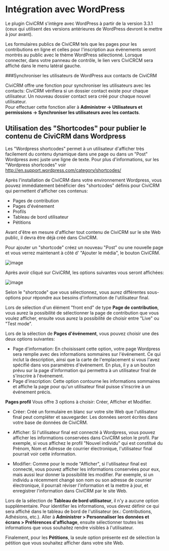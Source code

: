 Intégration avec WordPress
==========================

Le plugin CiviCRM s'intègre avec WordPress à partir de la version 3.3.1 (ceux qui utilisent des versions antérieures de WordPress devront le mettre à jour avant).

Les formulaires publics de CiviCRM tels que les pages pour les contributions en ligne et celles pour l'inscription aux événements seront montrés au public avec le thème WordPress sélectionné.
Lorsque connecter, dans votre panneau de contrôle, le lien vers CiviCRCM sera affiché dans le menu latéral gauche.

###Synchroniser les utilisateurs de WordPress aux contacts de CiviCRM

CiviCRM offre une fonction pour synchroniser les utilisateurs avec les contacts: CiviCRM vérifiera si un dossier contact existe pour chaque utilisateur. Un nouveau dossier contact sera créé pour chaque nouvel utilisateur.  
Pour effectuer cette fonction aller à **Administrer -> Utilisateurs et permissions ->  Synchroniser les utilisateurs avec les contacts**.

Utilisation des "Shortcodes" pour publier le contenu de CiviCRM dans Wordpress
------------------------------------------------------------------------------

Les "Wordpress shortcodes" permet à un utilisateur d'afficher très facilement du contenu dynamique dans une page ou dans un "Post" Wordpress avec juste une ligne de texte. Pour plus d'informations, sur les "Wordpress shortcodes" voir http://en.support.wordpress.com/category/shortcodes/ 

Après l'installation de CiviCRM dans votre environnement Wordpress, vous pouvez immédiatement bénéficier des "shortcodes" définis pour CiviCRM qui permettent d'afficher ces contenus:

- Pages de contribution
- Pages d'événement
- Profils
- Tableau de bord utilisateur
- Pétitions

Avant d'être en mesure d'afficher tout contenu de CiviCRM sur le site Web public, il devra être déjà créé dans CiviCRM.

Pour ajouter un "shortcode" créez un nouveau "Post" ou une nouvelle page et vous verrez maintenant à côté d' "Ajouter le média", le bouton CiviCRM.

![image](/img/z_sprint14_shortcode%20insert.png) 

Après avoir cliqué sur CiviCRM, les options suivantes vous seront affichées:

![image](/img/z_sprint14_Wordpress_shortcode.png) 

Selon le "shortcode" que vous sélectionnez, vous aurez différentes sous-options pour répondre aux besoins d'information de l'utilisateur final.

Lors de sélection d'un élément "front end" de type **Page de contribution**, vous aurez la possibilité de sélectionner la page de contribution que vous voulez afficher, ensuite vous aurez la possibilité de choisir entre "Live" ou "Test mode".

Lors de la sélection de **Pages d'événement**, vous pouvez choisir une des deux options suivantes:

- Page d'information: En choisissant cette option, votre page Wordpress sera remplie avec des informations sommaires sur l'événement. Ce qui inclut la description, ainsi que la carte de l'emplacement si vous l'avez spécifié dans vos paramètres d'événement. En plus, il y a un bouton prévu sur la page d'information qui permettra à un utilisateur final de s'inscrire à l'événement.
- Page d'inscription: Cette option contourne les informations sommaires et affiche la page pour qu'un utilisateur final puisse s'inscrire à un événement précis.
    
**Pages profil**  Vous offre 3 options à choisir: Créer, Afficher et Modifier.

- Créer: Créé un formulaire en blanc sur votre site Web que l'utilisateur final peut compléter et sauvegarder. Les données seront écrites dans votre base de données de CiviCRM.

- Afficher: Si l'utilisateur final est connecté à Wordpress, vous pouvez afficher les informations conservées dans CiviCRM selon le profil. Par exemple, si vous affichez le profil "Nouvel individu" qui est constitué du Prénom, Nom et Adresse de courrier électronique, l'utilisateur final pourrait voir cette information.

- Modifier: Comme pour le mode "Afficher", si l'utilisateur final est connecté, vous pouvez afficher les informations conservées pour eux, mais aussi leur donner la possibilité les modifier. Par exemple, si un individu a récemment changé son nom ou son adresse de courrier électronique, il pourrait réviser l'information et la mettre à jour, et enregistrer l'information dans CiviCRM par le site Web.

Lors de la sélection de **Tableau de bord utilisateur**, il n'y a aucune option supplémentaire. Pour identifier les informations, vous devez définir ce qui sera affiché dans le tableau de bord de l'utilisateur (ex.: Contributions, Adhésions, etc.). Aller à **Administrer > Personnaliser les données et écrans > Préférences d'affichage**, ensuite sélectionner toutes les informations que vous souhaitez rendre visibles à l'utilisateur.

Finalement, pour les **Pétitions**, la seule option présente est de sélection la pétition que vous souhaitez afficher dans votre site Web.
